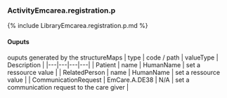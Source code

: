 ### ActivityEmcarea.registration.p

{% include LibraryEmcarea.registration.p.md %}
#### Ouputs

ouputs generated by the structureMaps
| type | code / path | valueType | Description |
|---|---|---|---|
| Patient | name | HumanName | set a ressource value |
| RelatedPerson | name | HumanName | set a ressource value |
| CommunicationRequest | EmCare.A.DE38 | N/A | set a communication request to the care giver |
